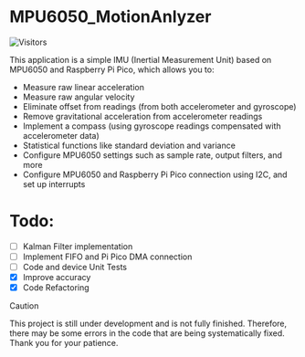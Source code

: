 # MPU6050_MotionAnlyzer

![Visitors](https://visitor-badge.laobi.icu/badge?page_id=Devraux.MPU6050-Pi-Pico-C-Library)

This application is a simple IMU (Inertial Measurement Unit) based on MPU6050 and Raspberry Pi Pico, which allows you to:
* Measure raw linear acceleration
* Measure raw angular velocity
* Eliminate offset from readings (from both accelerometer and gyroscope)
* Remove gravitational acceleration from accelerometer readings
* Implement a compass (using gyroscope readings compensated with accelerometer data)
* Statistical functions like standard deviation and variance
* Configure MPU6050 settings such as sample rate, output filters, and more
* Configure MPU6050 and Raspberry Pi Pico connection using I2C, and set up interrupts

# Todo:
- [ ] Kalman Filter implementation
- [ ] Implement FIFO and Pi Pico DMA connection
- [ ] Code and device Unit Tests 
- [x] Improve accuracy
- [x] Code Refactoring

> [!CAUTION]
This project is still under development and is not fully finished. Therefore, there may be some errors in the code that are being systematically fixed. Thank you for your patience.